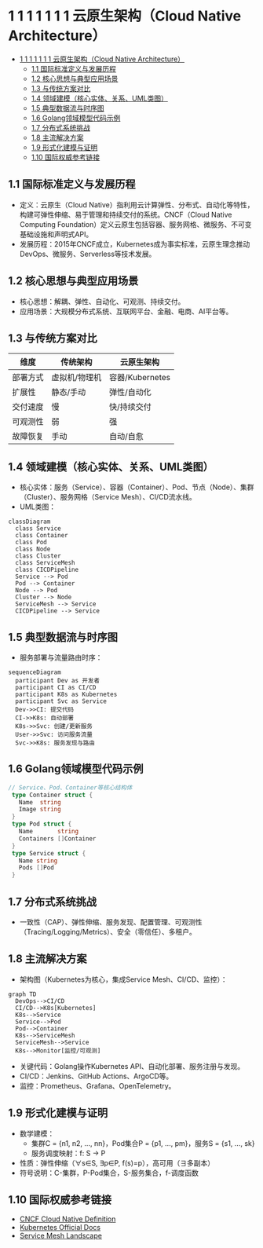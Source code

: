 # 1 1 1 1 1 1 1 云原生架构（Cloud Native Architecture）

<!-- TOC START -->
- [1 1 1 1 1 1 1 云原生架构（Cloud Native Architecture）](#1-1-1-1-1-1-1-云原生架构cloud-native-architecture)
  - [1.1 国际标准定义与发展历程](#11-国际标准定义与发展历程)
  - [1.2 核心思想与典型应用场景](#12-核心思想与典型应用场景)
  - [1.3 与传统方案对比](#13-与传统方案对比)
  - [1.4 领域建模（核心实体、关系、UML类图）](#14-领域建模核心实体关系uml类图)
  - [1.5 典型数据流与时序图](#15-典型数据流与时序图)
  - [1.6 Golang领域模型代码示例](#16-golang领域模型代码示例)
  - [1.7 分布式系统挑战](#17-分布式系统挑战)
  - [1.8 主流解决方案](#18-主流解决方案)
  - [1.9 形式化建模与证明](#19-形式化建模与证明)
  - [1.10 国际权威参考链接](#110-国际权威参考链接)
<!-- TOC END -->

## 1.1 国际标准定义与发展历程

- 定义：云原生（Cloud Native）指利用云计算弹性、分布式、自动化等特性，构建可弹性伸缩、易于管理和持续交付的系统。CNCF（Cloud Native Computing Foundation）定义云原生包括容器、服务网格、微服务、不可变基础设施和声明式API。
- 发展历程：2015年CNCF成立，Kubernetes成为事实标准，云原生理念推动DevOps、微服务、Serverless等技术发展。

## 1.2 核心思想与典型应用场景

- 核心思想：解耦、弹性、自动化、可观测、持续交付。
- 应用场景：大规模分布式系统、互联网平台、金融、电商、AI平台等。

## 1.3 与传统方案对比

| 维度         | 传统架构         | 云原生架构         |
|--------------|----------------|-------------------|
| 部署方式     | 虚拟机/物理机   | 容器/Kubernetes   |
| 扩展性       | 静态/手动       | 弹性/自动化       |
| 交付速度     | 慢              | 快/持续交付       |
| 可观测性     | 弱              | 强                |
| 故障恢复     | 手动            | 自动/自愈         |

## 1.4 领域建模（核心实体、关系、UML类图）

- 核心实体：服务（Service）、容器（Container）、Pod、节点（Node）、集群（Cluster）、服务网格（Service Mesh）、CI/CD流水线。
- UML类图：

```mermaid
classDiagram
  class Service
  class Container
  class Pod
  class Node
  class Cluster
  class ServiceMesh
  class CICDPipeline
  Service --> Pod
  Pod --> Container
  Node --> Pod
  Cluster --> Node
  ServiceMesh --> Service
  CICDPipeline --> Service
```

## 1.5 典型数据流与时序图

- 服务部署与流量路由时序：

```mermaid
sequenceDiagram
  participant Dev as 开发者
  participant CI as CI/CD
  participant K8s as Kubernetes
  participant Svc as Service
  Dev->>CI: 提交代码
  CI->>K8s: 自动部署
  K8s->>Svc: 创建/更新服务
  User->>Svc: 访问服务流量
  Svc->>K8s: 服务发现与路由
```

## 1.6 Golang领域模型代码示例

```go
// Service、Pod、Container等核心结构体
 type Container struct {
   Name  string
   Image string
 }
 type Pod struct {
   Name       string
   Containers []Container
 }
 type Service struct {
   Name string
   Pods []Pod
 }
```

## 1.7 分布式系统挑战

- 一致性（CAP）、弹性伸缩、服务发现、配置管理、可观测性（Tracing/Logging/Metrics）、安全（零信任）、多租户。

## 1.8 主流解决方案

- 架构图（Kubernetes为核心，集成Service Mesh、CI/CD、监控）：

```mermaid
graph TD
  DevOps-->CI/CD
  CI/CD-->K8s[Kubernetes]
  K8s-->Service
  Service-->Pod
  Pod-->Container
  K8s-->ServiceMesh
  ServiceMesh-->Service
  K8s-->Monitor[监控/可观测]
```

- 关键代码：Golang操作Kubernetes API、自动化部署、服务注册与发现。
- CI/CD：Jenkins、GitHub Actions、ArgoCD等。
- 监控：Prometheus、Grafana、OpenTelemetry。

## 1.9 形式化建模与证明

- 数学建模：
  - 集群C = {n1, n2, ..., nn}，Pod集合P = {p1, ..., pm}，服务S = {s1, ..., sk}
  - 服务调度映射：f: S → P
- 性质：弹性伸缩（∀s∈S, ∃p∈P, f(s)=p），高可用（∃多副本）
- 符号说明：C-集群，P-Pod集合，S-服务集合，f-调度函数

## 1.10 国际权威参考链接

- [CNCF Cloud Native Definition](https://github.com/cncf/toc/blob/main/DEFINITION.md)
- [Kubernetes Official Docs](https://kubernetes.io/)
- [Service Mesh Landscape](https://landscape.cncf.io/category=service-mesh)
